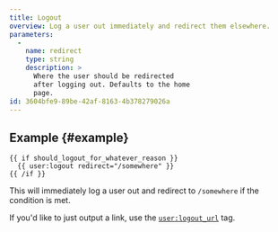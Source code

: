 ```yaml
---
title: Logout
overview: Log a user out immediately and redirect them elsewhere.
parameters:
  -
    name: redirect
    type: string
    description: >
      Where the user should be redirected
      after logging out. Defaults to the home
      page.
id: 3604bfe9-89be-42af-8163-4b378279026a
---
```


## Example {#example}

```
{{ if should_logout_for_whatever_reason }}
  {{ user:logout redirect="/somewhere" }}
{{ /if }}
```

This will immediately log a user out and redirect to `/somewhere` if the condition is met.

If you'd like to just output a link, use the [`user:logout_url`](/reference/tags/user-logout_url) tag.
